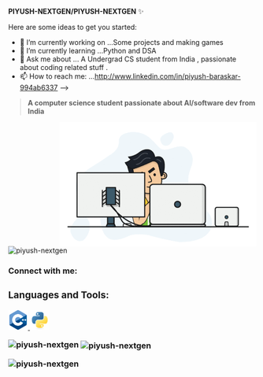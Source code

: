 
**PIYUSH-NEXTGEN/PIYUSH-NEXTGEN**  ✨ 

Here are some ideas to get you started:

- 🔭 I’m currently working on ...Some projects and making games
- 🌱 I’m currently learning ...Python and DSA
- 💬 Ask me about ... A Undergrad CS student from India , passionate about coding related stuff .
- 📫 How to reach me: ...http://www.linkedin.com/in/piyush-baraskar-994ab6337
-->
>**A computer science student passionate about AI/software dev from India**</h3>

<img align="right" alt="coding" width="400" src=https://raw.githubusercontent.com/rajpratyush/rajpratyush/master/me_1.gif>

<p align="left"> <img src="https://komarev.com/ghpvc/?username=piyush-nextgen&label=Profile%20views&color=0e75b6&style=flat" alt="piyush-nextgen" /> </p>

<h3 align="left">Connect with me:<www.linkedin.com/in/piyush-baraskar-994ab6337
>
<p align="left">
</p>

<h3 align="left">Languages and Tools:</h3>
<p align="left"> <a href="https://www.w3schools.com/cpp/" target="_blank" rel="noreferrer"> <img src="https://raw.githubusercontent.com/devicons/devicon/master/icons/cplusplus/cplusplus-original.svg" alt="cplusplus" width="40" height="40"/> </a> <a href="https://www.python.org" target="_blank" rel="noreferrer"> <img src="https://raw.githubusercontent.com/devicons/devicon/master/icons/python/python-original.svg" alt="python" width="40" height="40"/> </a> </p>

<p><img align="left" src="https://github-readme-stats.vercel.app/api/top-langs?username=piyush-nextgen&show_icons=true&locale=en&layout=compact" alt="piyush-nextgen" /></p>

<p>&nbsp;<img align="center" src="https://github-readme-stats.vercel.app/api?username=piyush-nextgen&show_icons=true&locale=en" alt="piyush-nextgen" /></p>

<p><img align="center" src="https://github-readme-streak-stats.herokuapp.com/?user=piyush-nextgen&" alt="piyush-nextgen" /></p>



